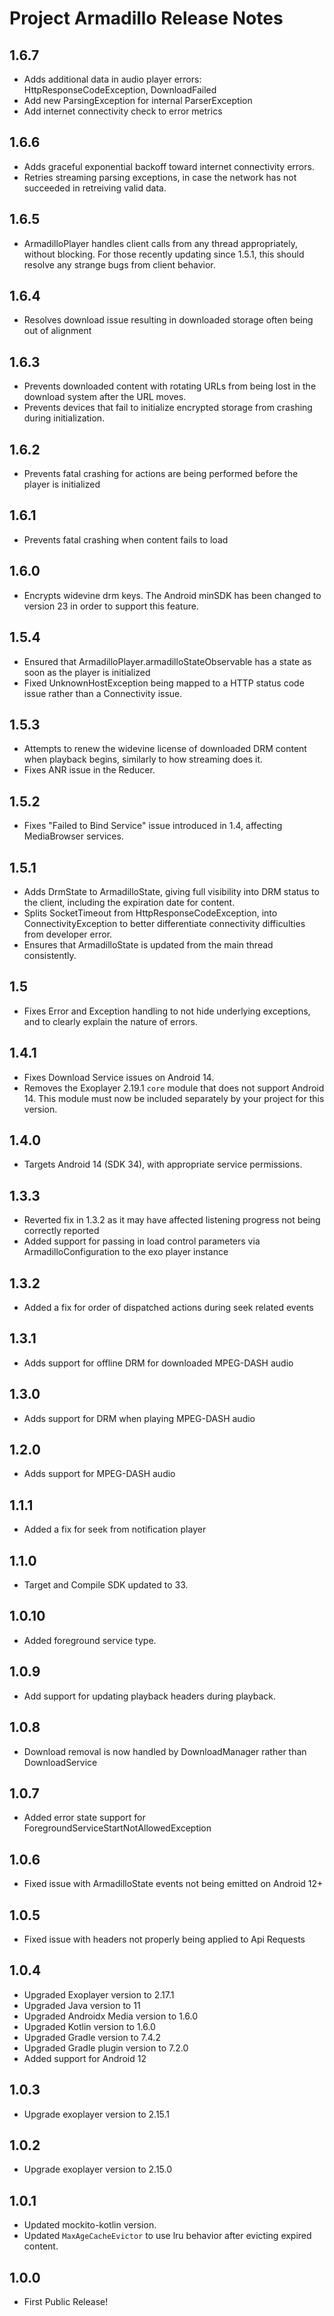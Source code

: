 # Project Armadillo Release Notes

## 1.6.7
- Adds additional data in audio player errors: HttpResponseCodeException, DownloadFailed
- Add new ParsingException for internal ParserException
- Add internet connectivity check to error metrics

## 1.6.6
- Adds graceful exponential backoff toward internet connectivity errors.
- Retries streaming parsing exceptions, in case the network has not succeeded in retreiving valid data.

## 1.6.5
- ArmadilloPlayer handles client calls from any thread appropriately, without blocking. For those recently updating since 1.5.1, this 
  should resolve any strange bugs from client behavior.

## 1.6.4
- Resolves download issue resulting in downloaded storage often being out of alignment

## 1.6.3
- Prevents downloaded content with rotating URLs from being lost in the download system after the URL moves.
- Prevents devices that fail to initialize encrypted storage from crashing during initialization. 

## 1.6.2
- Prevents fatal crashing for actions are being performed before the player is initialized

## 1.6.1 
- Prevents fatal crashing when content fails to load

## 1.6.0
- Encrypts widevine drm keys. The Android minSDK has been changed to version 23 in order to support this feature.

## 1.5.4
- Ensured that ArmadilloPlayer.armadilloStateObservable has a state as soon as the player is initialized
- Fixed UnknownHostException being mapped to a HTTP status code issue rather than a Connectivity issue.

## 1.5.3
- Attempts to renew the widevine license of downloaded DRM content when playback begins, similarly to how streaming does it.
- Fixes ANR issue in the Reducer.

## 1.5.2 
- Fixes "Failed to Bind Service" issue introduced in 1.4, affecting MediaBrowser services.

## 1.5.1
- Adds DrmState to ArmadilloState, giving full visibility into DRM status to the client, including the expiration date for content.
- Splits SocketTimeout from HttpResponseCodeException, into ConnectivityException to better differentiate connectivity difficulties from 
  developer error.
- Ensures that ArmadilloState is updated from the main thread consistently.

## 1.5
- Fixes Error and Exception handling to not hide underlying exceptions, and to clearly explain the nature of errors.

## 1.4.1
- Fixes Download Service issues on Android 14. 
- Removes the Exoplayer 2.19.1 `core` module that does not support Android 14. This module must now be included separately by your 
  project for this version.

## 1.4.0
- Targets Android 14 (SDK 34), with appropriate service permissions.

## 1.3.3
- Reverted fix in 1.3.2 as it may have affected listening progress not being correctly reported
- Added support for passing in load control parameters via ArmadilloConfiguration to the exo player instance

## 1.3.2
- Added a fix for order of dispatched actions during seek related events

## 1.3.1
- Adds support for offline DRM for downloaded MPEG-DASH audio

## 1.3.0
- Adds support for DRM when playing MPEG-DASH audio

## 1.2.0
- Adds support for MPEG-DASH audio

## 1.1.1
- Added a fix for seek from notification player

## 1.1.0
- Target and Compile SDK updated to 33.

## 1.0.10
- Added foreground service type.

## 1.0.9
- Add support for updating playback headers during playback.

## 1.0.8
- Download removal is now handled by DownloadManager rather than DownloadService

## 1.0.7
- Added error state support for ForegroundServiceStartNotAllowedException

## 1.0.6
- Fixed issue with ArmadilloState events not being emitted on Android 12+

## 1.0.5
- Fixed issue with headers not properly being applied to Api Requests

## 1.0.4
- Upgraded Exoplayer version to 2.17.1
- Upgraded Java version to 11
- Upgraded Androidx Media version to 1.6.0
- Upgraded Kotlin version to 1.6.0
- Upgraded Gradle version to 7.4.2
- Upgraded Gradle plugin version to 7.2.0
- Added support for Android 12

## 1.0.3
- Upgrade exoplayer version to 2.15.1

## 1.0.2
- Upgrade exoplayer version to 2.15.0

## 1.0.1
- Updated mockito-kotlin version.
- Updated `MaxAgeCacheEvictor` to use lru behavior after evicting expired content.

## 1.0.0
* First Public Release!